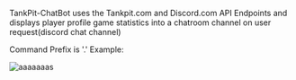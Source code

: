 TankPit-ChatBot uses the Tankpit.com and Discord.com API Endpoints and displays player profile game statistics into a chatroom channel on user request(discord chat channel)

Command Prefix is '.'
Example:

![aaaaaaas](https://user-images.githubusercontent.com/25750662/111678500-be56db80-87f6-11eb-8642-e6c4b368e2bf.JPG)

